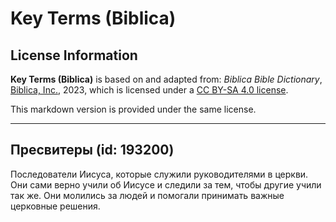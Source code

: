 # Key Terms (Biblica)

## License Information

**Key Terms (Biblica)** is based on and adapted from: _Biblica Bible Dictionary_, [Biblica, Inc.](https://www.biblica.com/), 2023, which is licensed under a [CC BY-SA 4.0 license](https://creativecommons.org/licenses/by-sa/4.0/legalcode.en).

This markdown version is provided under the same license.



--------------------------------

## Пресвитеры (id: 193200)

Последователи Иисуса, которые служили руководителями в церкви. Они сами верно учили об Иисусе и следили за тем, чтобы другие учили так же. Они молились за людей и помогали принимать важные церковные решения.


